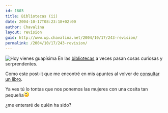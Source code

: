 ```yaml
---
id: 1603
title: Bibliotecas (ii)
date: 2004-10-17T08:23:18+02:00
author: Chavalina
layout: revision
guid: http://www.wp.chavalina.net/2004/10/17/243-revision/
permalink: /2004/10/17/243-revision/
---
```

<img class="imgizqda" src="http://www.chavalina.net/imagenes/fotos/post-it.jpg" alt="Hoy vienes guap&iacute;sima" /> En las <a href="http://www.chavalina.net/comentar.php?idpost=207" target="_blank">bibliotecas</a> a veces pasan cosas curiosas y sorprendentes.

Como este post-it que me encontré en mis apuntes al volver de <acronym title="vale, realmente estaba en internet">consultar un libro</acronym>.

Ya ves t&uacute; lo tontas que nos ponemos las mujeres con una cosita tan peque&ntilde;a![emo](/imagenes/emoticonos/sonrisa.gif) 

&iquest;me enteraré de quién ha sido?